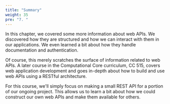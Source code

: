 ```yaml
---
title: "Summary"
weight: 35
pre: "7. "
---
```

In this chapter, we covered some more information about web APIs. We discovered how they are structured and how we can interact with them in our applications. We even learned a bit about how they handle documentation and authentication.

Of course, this merely scratches the surface of information related to web APIs. A later course in the Computational Core curriculum, CC 515, covers web application development and goes in-depth about how to build and use web APIs using a RESTful architecture.

For this course, we'll simply focus on making a small REST API for a portion of our ongoing project. This allows us to learn a bit about how we could construct our own web APIs and make them available for others.
